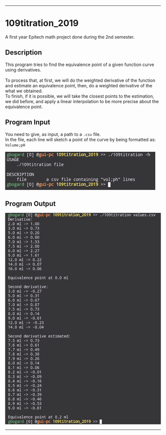 ***

# 109titration_2019

A first year Epitech math project done during the 2nd semester.<br>

## Description

This program tries to find the equivalence point of a given function curve using derivatives.<br>
<br>
To process that, at first, we will do the weighted derivative of the function and estimate an equivalence point, then, do a weighted derivative of the what we obtained.<br>
To finish, if it is possible, we will take the closest points to the estimation, we did before, and apply a linear interpolation to be more precise about the equivalence point.<br>

## Program Input

You need to give, as input, a path to a <code>.csv</code> file.<br>
In the file, each line will sketch a point of the curve by being formatted as: <code>Volume;pH</code><br>

![109titration Normal Input](https://github.com/guillaumebgd/109titration_2019/blob/master/.github_assets/109titration_normal_input.png?raw=true)

## Program Output

![109titration Normal output](https://github.com/guillaumebgd/109titration_2019/blob/master/.github_assets/109titration_normal_output.png?raw=true)

***
